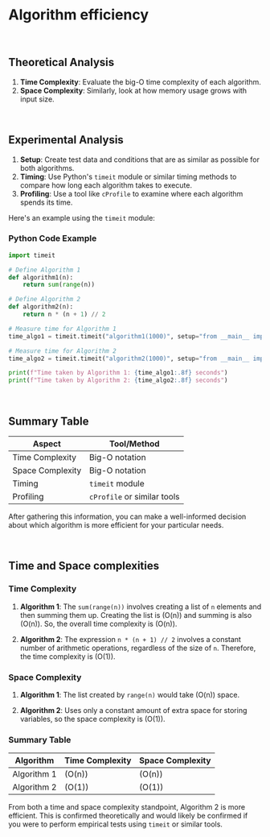 # Algorithm efficiency

<br>

## Theoretical Analysis

1. **Time Complexity**: Evaluate the big-O time complexity of each algorithm.
2. **Space Complexity**: Similarly, look at how memory usage grows with input size.

<br>

## Experimental Analysis

1. **Setup**: Create test data and conditions that are as similar as possible for both algorithms.
2. **Timing**: Use Python's `timeit` module or similar timing methods to compare how long each algorithm takes to execute.
3. **Profiling**: Use a tool like `cProfile` to examine where each algorithm spends its time.

Here's an example using the `timeit` module:

### Python Code Example

```python
import timeit

# Define Algorithm 1
def algorithm1(n):
    return sum(range(n))

# Define Algorithm 2
def algorithm2(n):
    return n * (n + 1) // 2

# Measure time for Algorithm 1
time_algo1 = timeit.timeit("algorithm1(1000)", setup="from __main__ import algorithm1", number=10000)

# Measure time for Algorithm 2
time_algo2 = timeit.timeit("algorithm2(1000)", setup="from __main__ import algorithm2", number=10000)

print(f"Time taken by Algorithm 1: {time_algo1:.8f} seconds")
print(f"Time taken by Algorithm 2: {time_algo2:.8f} seconds")
```

<br>

## Summary Table

| Aspect           | Tool/Method                 |
| ---------------- | --------------------------- |
| Time Complexity  | Big-O notation              |
| Space Complexity | Big-O notation              |
| Timing           | `timeit` module             |
| Profiling        | `cProfile` or similar tools |

After gathering this information, you can make a well-informed decision about which algorithm is more efficient for your particular needs.

<br>

## Time and Space complexities

### Time Complexity

1. **Algorithm 1**: The `sum(range(n))` involves creating a list of `n` elements and then summing them up. Creating the list is \(O(n)\) and summing is also \(O(n)\). So, the overall time complexity is \(O(n)\).

2. **Algorithm 2**: The expression `n * (n + 1) // 2` involves a constant number of arithmetic operations, regardless of the size of `n`. Therefore, the time complexity is \(O(1)\).

### Space Complexity

1. **Algorithm 1**: The list created by `range(n)` would take \(O(n)\) space.

2. **Algorithm 2**: Uses only a constant amount of extra space for storing variables, so the space complexity is \(O(1)\).

### Summary Table

| Algorithm   | Time Complexity | Space Complexity |
| ----------- | --------------- | ---------------- |
| Algorithm 1 | \(O(n)\)        | \(O(n)\)         |
| Algorithm 2 | \(O(1)\)        | \(O(1)\)         |

From both a time and space complexity standpoint, Algorithm 2 is more efficient. This is confirmed theoretically and would likely be confirmed if you were to perform empirical tests using `timeit` or similar tools.

